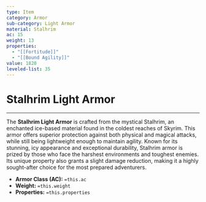 ```yaml
---
type: Item
category: Armor
sub-category: Light Armor
material: Stalhrim
ac: 15
weight: 13
properties:
  - "[[Fortitude]]"
  - "[[Bound Agility]]"
value: 1820
leveled-list: 35
---
```

# Stalhrim Light Armor
---
The **Stalhrim Light Armor** is crafted from the mystical Stalhrim, an enchanted ice-based material found in the coldest reaches of Skyrim. This armor offers superior protection against both physical and magical attacks, while still being lightweight enough to maintain agility. Known for its stunning, icy appearance and exceptional durability, Stalhrim armor is prized by those who face the harshest environments and toughest enemies. Its unique property also grants a slight damage reduction, making it a highly sought-after choice for the most prepared adventurers.

- **Armor Class (AC):** `=this.ac`
- **Weight:** `=this.weight`
- **Properties:** `=this.properties`